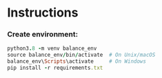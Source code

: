 # Instructions

### Create environment:

~~~Ruby
python3.8 -m venv balance_env
source balance_env/bin/activate  # On Unix/macOS
balance_env\Scripts\activate     # On Windows
pip install -r requirements.txt
~~~

